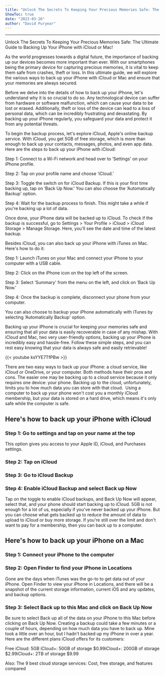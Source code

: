 ```yaml
---
title: "Unlock The Secrets To Keeping Your Precious Memories Safe: The Ultimate Guide to Backing Up Your iPhone with iCloud or Mac!"
ShowToc: true 
date: "2023-03-26"
author: "David Puryear"
---
```

*****
Unlock The Secrets To Keeping Your Precious Memories Safe: The Ultimate Guide to Backing Up Your iPhone with iCloud or Mac!

As the world progresses towards a digital future, the importance of backing up our devices becomes more important than ever. With our smartphones being the primary device for capturing precious memories, it is vital to keep them safe from crashes, theft or loss. In this ultimate guide, we will explore the various ways to back up your iPhone with iCloud or Mac and ensure that your memories are always secured.

Before we delve into the details of how to back up your iPhone, let's understand why it is so crucial to do so. Any technological device can suffer from hardware or software malfunction, which can cause your data to be lost or erased. Additionally, theft or loss of the device can lead to a loss of personal data, which can be incredibly frustrating and devastating. By backing up your iPhone regularly, you safeguard your data and protect it from any potential threats.

To begin the backup process, let's explore iCloud, Apple's online backup service. With iCloud, you get 5GB of free storage, which is more than enough to back up your contacts, messages, photos, and even app data. Here are the steps to back up your iPhone with iCloud:

Step 1: Connect to a Wi-Fi network and head over to ‘Settings' on your iPhone profile.

Step 2: Tap on your profile name and choose ‘iCloud.’

Step 3: Toggle the switch on for iCloud Backup. If this is your first time backing up, tap on ‘Back Up Now.' You can also choose the ‘Automatically Backup' option.

Step 4: Wait for the backup process to finish. This might take a while if you're backing up a lot of data.

Once done, your iPhone data will be backed up to iCloud. To check if the backup is successful, go to Settings > Your Profile > iCloud > iCloud Storage > Manage Storage. Here, you'll see the date and time of the latest backup.

Besides iCloud, you can also back up your iPhone with iTunes on Mac. Here's how to do it:

Step 1: Launch iTunes on your Mac and connect your iPhone to your computer with a USB cable.

Step 2: Click on the iPhone icon on the top left of the screen.

Step 3: Select ‘Summary' from the menu on the left, and click on ‘Back Up Now.'

Step 4: Once the backup is complete, disconnect your phone from your computer.

You can also choose to backup your iPhone automatically with iTunes by selecting ‘Automatically Backup' option.

Backing up your iPhone is crucial for keeping your memories safe and ensuring that all your data is easily recoverable in case of any mishap. With iCloud and Mac, two very user-friendly options, backing up your iPhone is incredibly easy and hassle-free. Follow these simple steps, and you can rest easy knowing that your data is always safe and easily retrievable!

{{< youtube ksYYE7TfPBw >}} 



There are two easy ways to back up your iPhone: a cloud service, like iCloud or OneDrive, or your computer. Both methods have their pros and cons. The easier one may be backing up to a cloud service because it only requires one device: your phone. Backing up to the cloud, unfortunately, limits you to how much data you can store with that cloud. 
Using a computer to back up your phone won't cost you a monthly iCloud membership, but your data is stored on a hard drive, which means it's only safe while the computer is safe. 

 
## Here's how to back up your iPhone with iCloud
 
### Step 1: Go to settings and tap on your name at the top


This option gives you access to your Apple ID, iCloud, and Purchases settings. 

 
### Step 2: Tap on iCloud
 
### Step 3: Go to iCloud Backup
 
### Step 4: Enable iCloud Backup and select Back up Now


Tap on the toggle to enable iCloud backups, and Back Up Now will appear, select that, and your phone should start backing up to iCloud.
5GB is not enough for a lot of us, especially if you've never backed up your iPhone. But you can choose what gets backed up to reduce the amount of data to upload to iCloud or buy more storage. If you're still over the limit and don't want to pay for a membership, then you can back up to a computer.

 
## Here's how to back up your iPhone on a Mac
 
### Step 1: Connect your iPhone to the computer
 
### Step 2: Open Finder to find your iPhone in Locations


Gone are the days when iTunes was the go-to to get data out of your iPhone. Open Finder to view your iPhone in Locations, and there will be a snapshot of the current storage information, current iOS and any updates, and backup options.

 
### Step 3: Select Back up to this Mac and click on Back Up Now


Be sure to select Back up all of the data on your iPhone to this Mac before clicking on Back Up Now.
Creating a backup could take a few minutes or a couple of hours, depending on how much data you have to back up. Mine took a little over an hour, but I hadn't backed up my iPhone in over a year. 
Here are the different plans iCloud offers for its customers:

 
Free iCloud: 5GB iCloud+: 50GB of storage $0.99iCloud+: 200GB of storage $2.99iCloud+: 2TB of storage $9.99


Also: The 9 best cloud storage services: Cost, free storage, and features compared




